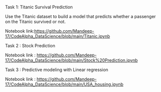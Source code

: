  Task 1: Titanic Survival Prediction

 Use the Titanic dataset to build a model that predicts whether a passenger on the Titanic survived or not.

Notebook link:https://github.com/Mandeep-17/CodeAlpha_DataScience/blob/main/Titanic.ipynb

Task 2 : Stock Prediction

Notebook link : https://github.com/Mandeep-17/CodeAlpha_DataScience/blob/main/Stock%20Prediction.ipynb

Task 3 : Predictive modeling with Linear regression

Notebook link : https://github.com/Mandeep-17/CodeAlpha_DataScience/blob/main/USA_housing.ipynb

